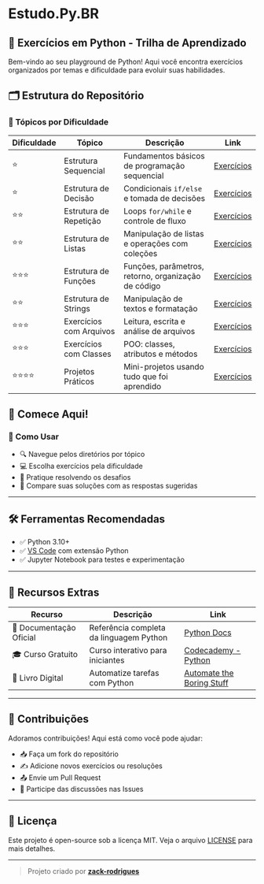 # Estudo.Py.BR
## 🐍 **Exercícios em Python - Trilha de Aprendizado**
Bem-vindo ao seu playground de Python! Aqui você encontra exercícios organizados por temas e dificuldade para evoluir suas habilidades.



## 🗂️ Estrutura do Repositório

### 📌 Tópicos por Dificuldade

| Dificuldade | Tópico                   | Descrição                                                       | Link                                                                 |
|-------------|--------------------------|------------------------------------------------------------------|----------------------------------------------------------------------|
| ⭐️          | Estrutura Sequencial     | Fundamentos básicos de programação sequencial                   | [Exercícios](./Estrutura%20Sequencial/exercicios.md)                |
| ⭐️          | Estrutura de Decisão     | Condicionais `if/else` e tomada de decisões                     | [Exercícios](./Estrutura%20De%20Decisão/exercicios.md)              |
| ⭐️⭐️        | Estrutura de Repetição   | Loops `for/while` e controle de fluxo                           | [Exercícios](./Estrutura%20De%20Repetição/exercicios.md)            |
| ⭐️⭐️        | Estrutura de Listas      | Manipulação de listas e operações com coleções                  | [Exercícios](./Estrutura%20De%20Listas/exercicios.md)               |
| ⭐️⭐️⭐️      | Estrutura de Funções     | Funções, parâmetros, retorno, organização de código             | [Exercícios](./Estrutura%20De%20Funções/exercicios.md)              |
| ⭐️⭐️        | Estrutura de Strings     | Manipulação de textos e formatação                              | [Exercícios](./Estrutura%20De%20Strings/exercicios.md)              |
| ⭐️⭐️⭐️      | Exercícios com Arquivos  | Leitura, escrita e análise de arquivos                          | [Exercícios](./Estrutura%20De%20Arquivos/exercicios.md)             |
| ⭐️⭐️⭐️      | Exercícios com Classes   | POO: classes, atributos e métodos                               | [Exercícios](./Estrutura%20De%20Classes/exercicios.md)              |
| ⭐️⭐️⭐️⭐️    | Projetos Práticos        | Mini-projetos usando tudo que foi aprendido                     | [Exercícios](./Exercicios%20De%20Projetos/exercicios.md)            |



## 🚀 Comece Aqui!

### 📌 Como Usar

- 🔍 Navegue pelos diretórios por tópico  
- 💻 Escolha exercícios pela dificuldade  
- 🧠 Pratique resolvendo os desafios  
- 🔄 Compare suas soluções com as respostas sugeridas  

---

## 🛠️ Ferramentas Recomendadas

- ✅ Python 3.10+  
- ✅ [VS Code](https://code.visualstudio.com/) com extensão Python  
- ✅ Jupyter Notebook para testes e experimentação  

---

## 🌟 Recursos Extras

| Recurso               | Descrição                                         | Link                              |
|-----------------------|---------------------------------------------------|-----------------------------------|
| 📖 Documentação Oficial | Referência completa da linguagem Python          | [Python Docs](https://docs.python.org/pt-br/3/) |
| 🎓 Curso Gratuito       | Curso interativo para iniciantes                | [Codecademy - Python](https://www.codecademy.com/learn/learn-python-3) |
| 📘 Livro Digital        | Automatize tarefas com Python                   | [Automate the Boring Stuff](https://automatetheboringstuff.com/)       |

---

## 🤝 Contribuições

Adoramos contribuições! Aqui está como você pode ajudar:

- 📥 Faça um fork do repositório  
- ✍️ Adicione novos exercícios ou resoluções  
- 📤 Envie um Pull Request  
- 🎉 Participe das discussões nas Issues  

---

## 📜 Licença

Este projeto é open-source sob a licença MIT. Veja o arquivo [LICENSE](./LICENSE) para mais detalhes.

---

> Projeto criado por **[zack-rodrigues](https://github.com/zack-rodrigues)**
